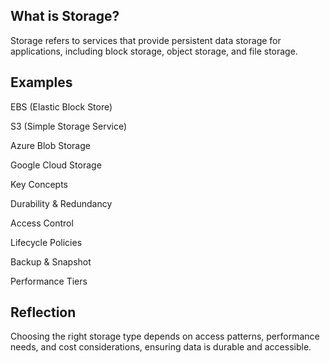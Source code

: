 ## What is Storage?
Storage refers to services that provide persistent data storage for applications, including block storage, object storage, and file storage.

## Examples

EBS (Elastic Block Store)

S3 (Simple Storage Service)

Azure Blob Storage

Google Cloud Storage

Key Concepts

Durability & Redundancy

Access Control

Lifecycle Policies

Backup & Snapshot

Performance Tiers

## Reflection
Choosing the right storage type depends on access patterns, performance needs, and cost considerations, ensuring data is durable and accessible.
